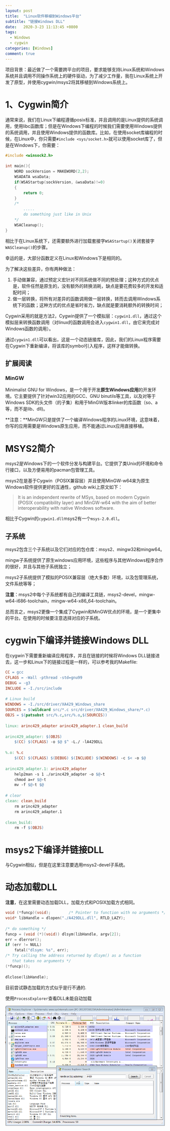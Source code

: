 ```yaml
---
layout: post
title:  "Linux软件移植到Windows平台"
subtitle: "链接Windows DLL"
date:   2020-3-23 11:13:45 +0800
tags:
  - Windows
  - cygwin
categories: [Windows]
comment: true
---
```


项目背景：最近做了一个需要跨平台的项目，要求能够支持Linux系统和Windows系统并且调用不同操作系统上的硬件驱动，为了减少工作量，我在Linux系统上开发了原型，并使用cygwin/msys2将其移植到Windows系统上。

# 1、Cygwin简介

通常来说，我们在Linux下编程遵循posix标准，并且调用的是Linux提供的系统调用，使用libc函数库；但是在Windows下编程的时候我们需要使用Windows提供的系统调用，并且使用Windows提供的函数库。比如，在使用socket库编程的时候，在Linux中，你只需要`#include <sys/socket.h>`就可以使用socket库了，但是在Windows下，你需要：

```c
#include <winsock2.h>

int main(){
    WORD sockVersion = MAKEWORD(2,2);  
    WSADATA wsaData;  
    if(WSAStartup(sockVersion, &wsaData)!=0)  
    {  
        return 0;  
    } 
    /*
    	.....
    	do something just like in Unix
    */
    WSACleanup();
}
```

相比于在Linux系统下，还需要额外进行加载套接字`WSAStartup()`关闭套接字`WASCleanup()`的步骤。

幸运的是，大部分函数定义在Linux和Windows下是相同的。

为了解决这些差异，你有两种做法：

1. 手动做兼容，通过预定义宏针对不同系统做不同的预处理；这种方式的优点是，软件任然是原生的，没有额外的转换消耗，缺点是要花费较多的开发和适配时间；
2. 做一层转换，将所有对差异的函数调用做一层转换，转而去调用Windows系统下的函数；这种方式的优点是省时省力，缺点就是要消耗额外的转换时间；

Cygwin采用的就是方法2，Cygwin提供了一个模拟层：`cygwin1.dll`，通过这个模拟层来转换函数调用（对linux的函数调用会进入`cygwin1.dll`，由它来完成对Windows函数的调用）。

通过`cygwin1.dll`可以看出，这是一个动态链接库，因此，我们的Linux程序需要在Cygwin下重新编译，将该库的symbol引入程序，这样才能做转换。

## 扩展阅读

### MinGW

Minimalist GNU for Windows，是一个用于开发**原生Windows应用**的开发环境。它主要提供了针对win32应用的GCC、GNU binutils等工具，以及对等于Windows SDK的头文件（的子集）和用于MinGW版本linker的库函数（so、a等，而不是lib、dll)。

**注意：**MinGW只是提供了一个编译Windows程序的Linux环境，这意味着，你写的应用需要是Windows原生应用，而不能通过Linux应用直接移植。

# MSYS2简介

msys2是Windows下的一个软件分发与构建平台。它提供了类Unix的环境和命令行接口，以及方便易用的pacman包管理工具。

msys2在是基于Cygwin（POSIX兼容层）并且使用MinGW-w64来为原生Windows软件提供更好的互通性，github wiki上原文如下：

>It is an independent rewrite of MSys, based on modern Cygwin (POSIX compatibility layer) and MinGW-w64 with the aim of better interoperability with native Windows software.

相比于Cygwin的`cygwin1.dll`msys2有一个`msys-2.0.dll`。

## 子系统

msys2包含三个子系统以及它们对应的包仓库：msys2、mingw32和mingw64。

mingw子系统提供了原生windows应用环境，这些程序与其他Windows程序合作的很好，并且与其他子系统独立；

msys2子系统提供了模拟的POSIX兼容层（绝大多数）环境，以及包管理系统，文件系统等等；

**注意**：msys2中每个子系统都有自己的编译工具链，msys2-devel，mingw-w64-i686-toolchain，mingw-w64-x86_64-toolchain。

总而言之，msys2更像一个集成了Cygwin和MinGW优点的环境，是一个更集中的平台。在使用的时候要注意选择对应的子系统。

# cygwin下编译并链接Windows DLL

在cygwin下需要重新编译应用程序，并且在链接的时候将Windows DLL链接进去，这一步和Linux下的链接过程是一样的，可以参考我的Makefile:

```makefile
CC = gcc
CFLAGS = -Wall -pthread -std=gnu99
DEBUG = -g3
INCLUDE = -I./src/include

# Linux build
WINDOWS = -I./src/driver/XA429_Windows_share
SOURCES = $(wildcard src/*.c src/driver/XA429_Windows_share/*.c)
OBJS = $(patsubst src/%.c,src/%.o,$(SOURCES))

linux: arinc429_adapter arinc429_adapter.1 clean_build

arinc429_adapter: $(OBJS)
	$(CC) $(CFLAGS) -o $@ $^ -L./ -lA429DLL 

%.o: %.c
	$(CC) $(CFLAGS) $(DEBUG) $(INCLUDE) $(WINDOWS) -c $< -o $@

arinc429_adapter.1: arinc429_adapter
	help2man -s 1 ./arinc429_adapter -o $@-t
	chmod a=r $@-t
	mv -f $@-t $@

# clear
clean: clean_build
	rm arinc429_adapter
	rm arinc429_adapter.1

clean_build:
	rm -f $(OBJS)
```

# msys2下编译并链接DLL

与Cygwin相似，但是在这里注意要选用msys2-devel子系统。

# 动态加载DLL

**注意**，在这里需要动态加载DLL，加载方式和POSIX加载方式相同。

```c
void (*funcp)(void);        /* Pointer to function with no arguments */
void* libHandle = dlopen("./A429DLL.dll", RTLD_LAZY);

/* do something */
funcp = (void (*)(void)) dlsym(libHandle, argv[2]);
err = dlerror();
if (err != NULL)
    fatal("dlsym: %s", err);
/* Try calling the address returned by dlsym() as a function
   that takes no arguments */
(*funcp)();

dlclose(libHandle);
```

目前尝试静态加载的方式似乎是行不通的.

使用`ProcessExplorer`查看DLL未能自动加载

![](\pictures\cygwin_DLL.PNG)